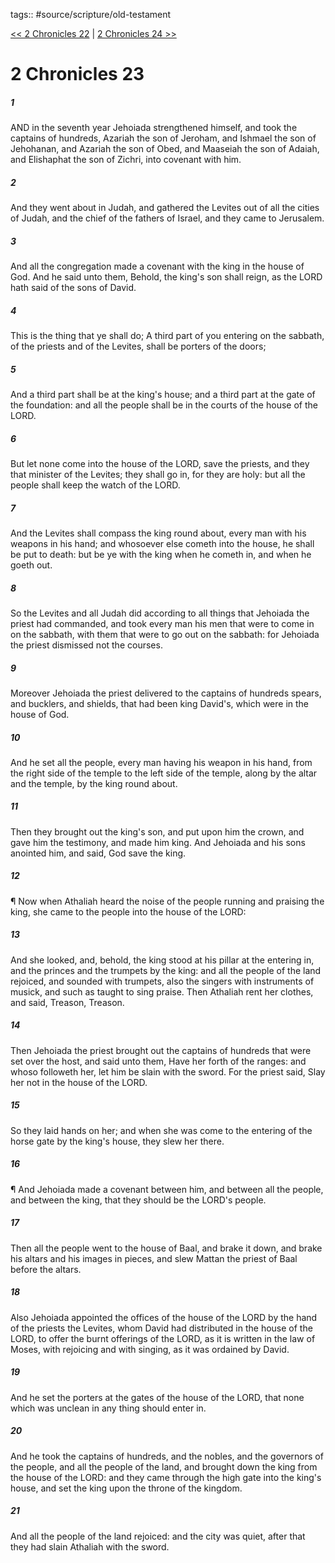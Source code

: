 tags:: #source/scripture/old-testament

[<< 2 Chronicles 22](/Old_Testament/14_2_Chronicles/2_Chronicles_22.md) | [2 Chronicles 24 >>](/Old_Testament/14_2_Chronicles/2_Chronicles_24.md)

# 2 Chronicles 23

##### 1

AND in the seventh year Jehoiada strengthened himself, and took the captains of hundreds, Azariah the son of Jeroham, and Ishmael the son of Jehohanan, and Azariah the son of Obed, and Maaseiah the son of Adaiah, and Elishaphat the son of Zichri, into covenant with him.

##### 2

And they went about in Judah, and gathered the Levites out of all the cities of Judah, and the chief of the fathers of Israel, and they came to Jerusalem.

##### 3

And all the congregation made a covenant with the king in the house of God. And he said unto them, Behold, the king's son shall reign, as the LORD hath said of the sons of David.

##### 4

This is the thing that ye shall do; A third part of you entering on the sabbath, of the priests and of the Levites, shall be porters of the doors;

##### 5

And a third part shall be at the king's house; and a third part at the gate of the foundation: and all the people shall be in the courts of the house of the LORD.

##### 6

But let none come into the house of the LORD, save the priests, and they that minister of the Levites; they shall go in, for they are holy: but all the people shall keep the watch of the LORD.

##### 7

And the Levites shall compass the king round about, every man with his weapons in his hand; and whosoever else cometh into the house, he shall be put to death: but be ye with the king when he cometh in, and when he goeth out.

##### 8

So the Levites and all Judah did according to all things that Jehoiada the priest had commanded, and took every man his men that were to come in on the sabbath, with them that were to go out on the sabbath: for Jehoiada the priest dismissed not the courses.

##### 9

Moreover Jehoiada the priest delivered to the captains of hundreds spears, and bucklers, and shields, that had been king David's, which were in the house of God.

##### 10

And he set all the people, every man having his weapon in his hand, from the right side of the temple to the left side of the temple, along by the altar and the temple, by the king round about.

##### 11

Then they brought out the king's son, and put upon him the crown, and gave him the testimony, and made him king. And Jehoiada and his sons anointed him, and said, God save the king.

##### 12

¶ Now when Athaliah heard the noise of the people running and praising the king, she came to the people into the house of the LORD:

##### 13

And she looked, and, behold, the king stood at his pillar at the entering in, and the princes and the trumpets by the king: and all the people of the land rejoiced, and sounded with trumpets, also the singers with instruments of musick, and such as taught to sing praise. Then Athaliah rent her clothes, and said, Treason, Treason.

##### 14

Then Jehoiada the priest brought out the captains of hundreds that were set over the host, and said unto them, Have her forth of the ranges: and whoso followeth her, let him be slain with the sword. For the priest said, Slay her not in the house of the LORD.

##### 15

So they laid hands on her; and when she was come to the entering of the horse gate by the king's house, they slew her there.

##### 16

¶ And Jehoiada made a covenant between him, and between all the people, and between the king, that they should be the LORD's people.

##### 17

Then all the people went to the house of Baal, and brake it down, and brake his altars and his images in pieces, and slew Mattan the priest of Baal before the altars.

##### 18

Also Jehoiada appointed the offices of the house of the LORD by the hand of the priests the Levites, whom David had distributed in the house of the LORD, to offer the burnt offerings of the LORD, as it is written in the law of Moses, with rejoicing and with singing, as it was ordained by David.

##### 19

And he set the porters at the gates of the house of the LORD, that none which was unclean in any thing should enter in.

##### 20

And he took the captains of hundreds, and the nobles, and the governors of the people, and all the people of the land, and brought down the king from the house of the LORD: and they came through the high gate into the king's house, and set the king upon the throne of the kingdom.

##### 21

And all the people of the land rejoiced: and the city was quiet, after that they had slain Athaliah with the sword.
